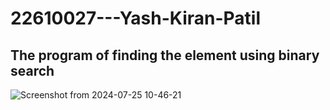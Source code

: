 # 22610027---Yash-Kiran-Patil

<h2>The program of finding the element using binary search</h2>

![Screenshot from 2024-07-25 10-46-21](https://github.com/user-attachments/assets/0214732c-36e9-4cf2-8403-e1bc20a98658)
